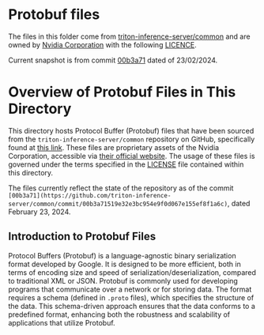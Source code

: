 # Protobuf files

The files in this folder come from [triton-inference-server/common](https://github.com/triton-inference-server/common/tree/main/protobuf) and are owned by [Nvidia Corporation](https://www.nvidia.com) with the following [LICENCE](./LICENCE).

Current snapshot is from commit [00b3a71](https://github.com/triton-inference-server/common/commit/00b3a71519e32e3bc954e9f0d067e155ef8f1a6c) dated of 23/02/2024.

# Overview of Protobuf Files in This Directory

This directory hosts Protocol Buffer (Protobuf) files that have been sourced from the `triton-inference-server/common` repository on GitHub, specifically found at [this link](https://github.com/triton-inference-server/common/tree/main/protobuf). These files are proprietary assets of the Nvidia Corporation, accessible via [their official website](https://www.nvidia.com). The usage of these files is governed under the terms specified in the [LICENSE](./LICENSE) file contained within this directory.

The files currently reflect the state of the repository as of the commit `[00b3a71](https://github.com/triton-inference-server/common/commit/00b3a71519e32e3bc954e9f0d067e155ef8f1a6c)`, dated February 23, 2024.

## Introduction to Protobuf Files

Protocol Buffers (Protobuf) is a language-agnostic binary serialization format developed by Google. It is designed to be more efficient, both in terms of encoding size and speed of serialization/deserialization, compared to traditional XML or JSON. Protobuf is commonly used for developing programs that communicate over a network or for storing data. The format requires a schema (defined in `.proto` files), which specifies the structure of the data. This schema-driven approach ensures that the data conforms to a predefined format, enhancing both the robustness and scalability of applications that utilize Protobuf.
